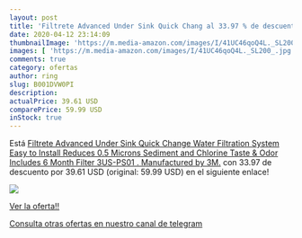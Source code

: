 ```yaml
---
layout: post
title: 'Filtrete Advanced Under Sink Quick Chang al 33.97 % de descuento'
date: 2020-04-12 23:14:09
thumbnailImage: 'https://m.media-amazon.com/images/I/41UC46qoQ4L._SL200_.jpg'
images: [ 'https://m.media-amazon.com/images/I/41UC46qoQ4L._SL200_.jpg' ]
comments: true
category: ofertas
author: ring
slug: B001DVW0PI
description:
actualPrice: 39.61 USD
comparePrice: 59.99 USD
inStock: true
---
```


Está [Filtrete Advanced Under Sink Quick Change Water Filtration System  Easy to Install  Reduces 0.5 Microns Sediment and Chlorine Taste & Odor  Includes 6 Month Filter  3US-PS01 .  Manufactured by 3M.](https://www.amazon.com/dp/B001DVW0PI/?tag=redken08-20) con 33.97 de descuento por 39.61 USD (original: 59.99 USD) en el siguiente enlace!

[![](https://m.media-amazon.com/images/I/41UC46qoQ4L._SL200_.jpg)](https://www.amazon.com/dp/B001DVW0PI/?tag=redken08-20)

[Ver la oferta!!](https://www.amazon.com/dp/B001DVW0PI/?tag=redken08-20)

[Consulta otras ofertas en nuestro canal de telegram](https://t.me/s/ofertas25)
